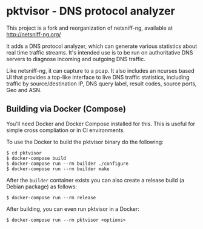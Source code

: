 pktvisor - DNS protocol analyzer
================================

This project is a fork and reorganization of netsniff-ng, available at
http://netsniff-ng.org/

It adds a DNS protocol analyzer, which can generate various statistics about
real time traffic streams. It's intended use is to be run on authoritative DNS
servers to diagnose incoming and outgoing DNS traffic.

Like netsniff-ng, it can capture to a pcap. It also includes an ncurses based
UI that provides a top-like interface to live DNS traffic statistics, including
traffic by source/destination IP, DNS query label, result codes, source ports,
Geo and ASN.

Building via Docker (Compose)
-------------------

You'll need Docker and Docker Compose installed for this.  This is useful for simple cross compliation or in CI environments.

To use the Docker to build the pktvisor binary do the following:

```
$ cd pktvisor
$ docker-compose build
$ docker-compose run --rm builder ./configure
$ docker-compose run --rm builder make
```

After the `builder` container exists you can also create a release build (a Debian package) as follows:

```
$ docker-compose run --rm release
```

After building, you can even run pktvisor in a Docker:

```
$ docker-compose run --rm pktvisor <options>
```
